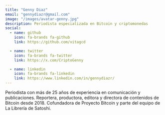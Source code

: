 ```yaml
---
title: "Genny Diaz"
email: "gennydiazr@gmail.com"
image: "/images/avatar-genny.jpg"
description: Periodista especializada en Bitcoin y criptomonedas
social:
  - name: github
    icon: fa-brands fa-github
    link: https://github.com/vitagcd

  - name: twitter
    icon: fa-brands fa-twitter
    link: https://x.com/CriptoGenny

  - name: linkedin
    icon: fa-brands fa-linkedin
    link: https://www.linkedin.com/in/gennydiazr/
---
```


Periodista con más de 25 años de experiencia en comunicación y publicaciones. Reportera, productora, editora y directora de contenidos de Bitcoin desde 2018. Cofundadora de Proyecto Bitcoin y parte del equipo de La Librería de Satoshi.
